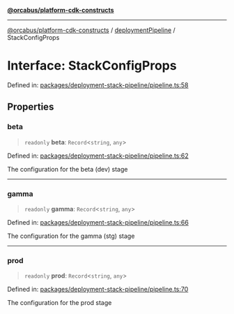 [**@orcabus/platform-cdk-constructs**](../../../../README.md)

***

[@orcabus/platform-cdk-constructs](../../../../README.md) / [deploymentPipeline](../README.md) / StackConfigProps

# Interface: StackConfigProps

Defined in: [packages/deployment-stack-pipeline/pipeline.ts:58](https://github.com/OrcaBus/platform-cdk-constructs/blob/main/packages/deployment-stack-pipeline/pipeline.ts#L58)

## Properties

### beta

> `readonly` **beta**: `Record`\<`string`, `any`\>

Defined in: [packages/deployment-stack-pipeline/pipeline.ts:62](https://github.com/OrcaBus/platform-cdk-constructs/blob/main/packages/deployment-stack-pipeline/pipeline.ts#L62)

The configuration for the beta (dev) stage

***

### gamma

> `readonly` **gamma**: `Record`\<`string`, `any`\>

Defined in: [packages/deployment-stack-pipeline/pipeline.ts:66](https://github.com/OrcaBus/platform-cdk-constructs/blob/main/packages/deployment-stack-pipeline/pipeline.ts#L66)

The configuration for the gamma (stg) stage

***

### prod

> `readonly` **prod**: `Record`\<`string`, `any`\>

Defined in: [packages/deployment-stack-pipeline/pipeline.ts:70](https://github.com/OrcaBus/platform-cdk-constructs/blob/main/packages/deployment-stack-pipeline/pipeline.ts#L70)

The configuration for the prod stage
